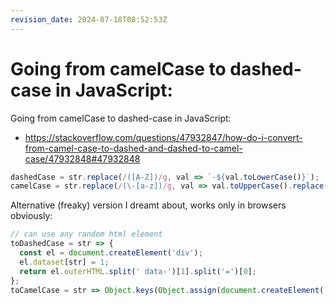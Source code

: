 ```yaml
---
revision_date: 2024-07-18T08:52:53Z
---
```

# Going from camelCase to dashed-case in JavaScript:
Going from camelCase to dashed-case in JavaScript:
* https://stackoverflow.com/questions/47932847/how-do-i-convert-from-camel-case-to-dashed-and-dashed-to-camel-case/47932848#47932848
```js
dashedCase = str.replace(/([A-Z])/g, val => `-${val.toLowerCase()}`);
camelCase = str.replace(/(\-[a-z])/g, val => val.toUpperCase().replace('-',''));
```
Alternative (freaky) version I dreamt about, works only in browsers obviously:
```js
// can use any random html element
toDashedCase = str => {
  const el = document.createElement('div');
  el.dataset[str] = 1;
  return el.outerHTML.split(' data-')[1].split('=')[0];
};
toCamelCase = str => Object.keys(Object.assign(document.createElement('div'), {innerHTML: `<div data-${str}="1"></div>`}).children[0].dataset)[0];
```